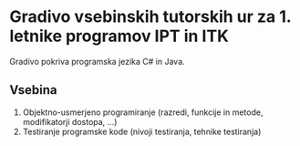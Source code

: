# Gradivo vsebinskih tutorskih ur za 1. letnike programov IPT in ITK

Gradivo pokriva programska jezika C# in Java.

## Vsebina

1. Objektno-usmerjeno programiranje (razredi, funkcije in metode, modifikatorji dostopa, ...)
2. Testiranje programske kode (nivoji testiranja, tehnike testiranja)
